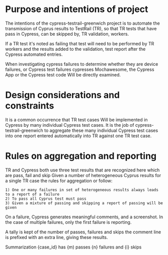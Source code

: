 # Purpose and intentions of project
The intentions of the cypress-testrail-greenwich project is to automate the transmission of Cyprus results to TestRail (TR), so that TR tests that have pass in Cypress, can be skipped by, TR validation, workers.

If a TR test it's noted as failing that test will need to be performed by TR workers and the results added to the validation, test report after the Cypress automated entries.

When investigating cypress failures to determine whether they are device failures, or Cypress test failures cypresses Mochawesome, the Cypress App or the Cypress test code Will be directly examined. 


# Design considerations and constraints
It is a common occurrence that TR test cases Will be implemented in Cypress by many individual Cypress test cases. It is the job of cypress-testrail-greenwich to aggregate these many individual Cypress test cases into one report entered automatically into TR against one TR test case.

# Rules on aggregation and reporting
TR and Cypress both use three test results that are recognized here which are pass, fail and skip
Given a number of heterogeneous Cyprus results for a single TR case the rules for aggregation or follow:

	1) One or many failures in set of heterogeneous results always leads to a report of a failure
    2) To pass all Cyprus test must pass
    3) Given a mixture of passing and skipping a report of passing will be given

On a failure, Cypress generates meaningful comments, and a screenshot. In the case of multiple failures, only the first failure is reporting.

A tally is kept of the number of passes, failures and skips the comment line is prefixed with an extra line, giving these results.

Summarization {case_id} has {m) passes {n} failures and {i} skips